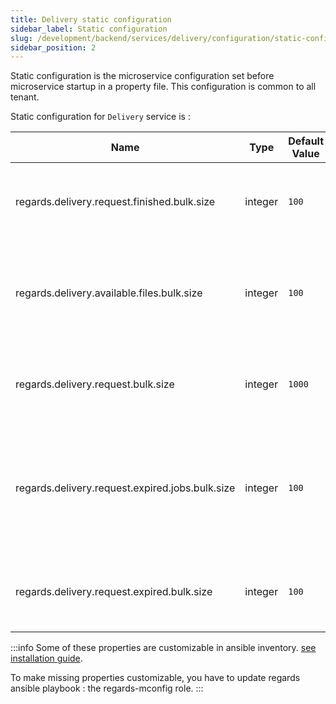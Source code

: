 ```yaml
---
title: Delivery static configuration
sidebar_label: Static configuration
slug: /development/backend/services/delivery/configuration/static-configuration
sidebar_position: 2
---
```


Static configuration is the microservice configuration set before microservice startup in a property file.
This configuration is common to all tenant.

Static configuration for `Delivery` service is :

| Name                                            | Type    | Default Value | Description                                                                           |
|-------------------------------------------------|---------|---------------|---------------------------------------------------------------------------------------|
| regards.delivery.request.finished.bulk.size     | integer | `100`         | Max ended delivery requested in request deletion scheduler                            |
| regards.delivery.available.files.bulk.size      | integer | `100`         | Page size (in database) of the getting available files request                        |
| regards.delivery.request.bulk.size              | integer | `1000`        | Max bulk size of input delivery request handler                                       |
| regards.delivery.request.expired.jobs.bulk.size | integer | `100`         | Max number of jobs to stop at once if several delivery request have timeout (expired) |
| regards.delivery.request.expired.bulk.size      | integer | `100`         | Max number of expired requests to stop at once                                        |

:::info
Some of these properties are customizable in ansible inventory. [see installation guide](../../../../setup/swarm/advanced/swarm-optimizations.md#delivery-optimization).

To make missing properties customizable, you have to update regards ansible playbook : the regards-mconfig role.
:::